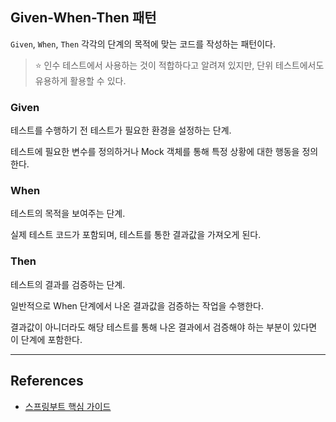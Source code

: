 ## Given-When-Then 패턴
`Given`, `When`, `Then` 각각의 단계의 목적에 맞는 코드를 작성하는 패턴이다.

> ⭐ 인수 테스트에서 사용하는 것이 적합하다고 알려져 있지만, 단위 테스트에서도 유용하게 활용할 수 있다.

### Given
테스트를 수행하기 전 테스트가 필요한 환경을 설정하는 단계.

테스트에 필요한 변수를 정의하거나 Mock 객체를 통해 특정 상황에 대한 행동을 정의한다.

### When
테스트의 목적을 보여주는 단계.

실제 테스트 코드가 포함되며, 테스트를 통한 결과값을 가져오게 된다.

### Then
테스트의 결과를 검증하는 단계.

일반적으로 When 단계에서 나온 결과값을 검증하는 작업을 수행한다.

결과값이 아니더라도 해당 테스트를 통해 나온 결과에서 검증해야 하는 부분이 있다면 이 단계에 포함한다.

--- 
## References
- [스프링부트 핵심 가이드](https://product.kyobobook.co.kr/detail/S000061352140)